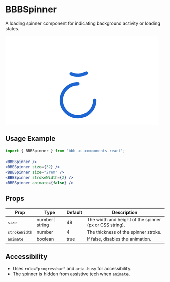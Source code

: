 # BBBSpinner

A loading spinner component for indicating background activity or loading states.

![Demo](assets/example.gif)

## Usage Example

```jsx
import { BBBSpinner } from 'bbb-ui-components-react';

<BBBSpinner />
<BBBSpinner size={32} />
<BBBSpinner size="2rem" />
<BBBSpinner strokeWidth={2} />
<BBBSpinner animate={false} />
```

## Props

| Prop         | Type             | Default | Description                                              |
|--------------|------------------|---------|----------------------------------------------------------|
| `size`       | number \| string | 48      | The width and height of the spinner (px or CSS string).  |
| `strokeWidth`| number           | 4       | The thickness of the spinner stroke.                     |
| `animate`   | boolean          | true   | If false, disables the animation.                         |

## Accessibility

- Uses `role="progressbar"` and `aria-busy` for accessibility.
- The spinner is hidden from assistive tech when `animate`.

